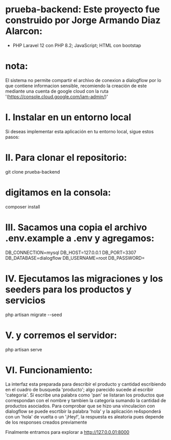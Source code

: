 # prueba-backend: Este proyecto fue construido por Jorge Armando Diaz Alarcon:

- PHP Laravel 12 con PHP 8.2; JavaScript; HTML con bootstap

# nota:
El sistema no permite compartir el archivo de conexion a dialogflow por lo que contiene informacion sensible, recomiendo la creación de este mediante una cuenta de google cloud con la ruta '(https://console.cloud.google.com/iam-admin/)'

# I. Instalar en un entorno local
Si deseas implementar esta aplicación en tu entorno local, sigue estos pasos:

# II. Para clonar el repositorio:
git clone prueba-backend

# digitamos en la consola:
composer install

# III. Sacamos una copia el archivo .env.example a .env y agregamos:

DB_CONNECTION=mysql
DB_HOST=127.0.0.1
DB_PORT=3307
DB_DATABASE=dialogflow
DB_USERNAME=root
DB_PASSWORD=

# IV. Ejecutamos las migraciones y los seeders para los productos y servicios

php artisan migrate --seed

# V. y corremos el servidor:

php artisan serve

# VI. Funcionamiento:

La interfaz esta preparada para describir el producto y cantidad escribiendo en el cuadro de busqueda 'producto'; algo parecido sucede al escribir 'categoria'.
Sí escribe una palabra como 'pan' se listaran los productos que correspondan con el nombre y tambien la categoria sumando la cantidad de productos asociados.
Para comprobar que se hizo una vinculacion con dialogflow se puede escrtibir la palabra 'hola' y la aplicación re4sponderá con un 'hola' de vuelta o un '¡Hey!', la respuesta es aleatoria pues depende de los responses creados previamente

Finalmente entramos para explorar a http://127.0.0.01:8000
